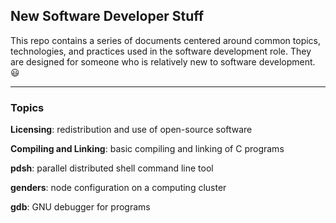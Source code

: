 ## New Software Developer Stuff

<in progress>

This repo contains a series of documents centered around common topics, technologies, and practices used in the software development role. They are designed for someone who is relatively new to software development. 😃

---

### Topics

**Licensing**: redistribution and use of open-source software

**Compiling and Linking**: basic compiling and linking of C programs

**pdsh**: parallel distributed shell command line tool

**genders**: node configuration on a computing cluster

**gdb**: GNU debugger for programs
